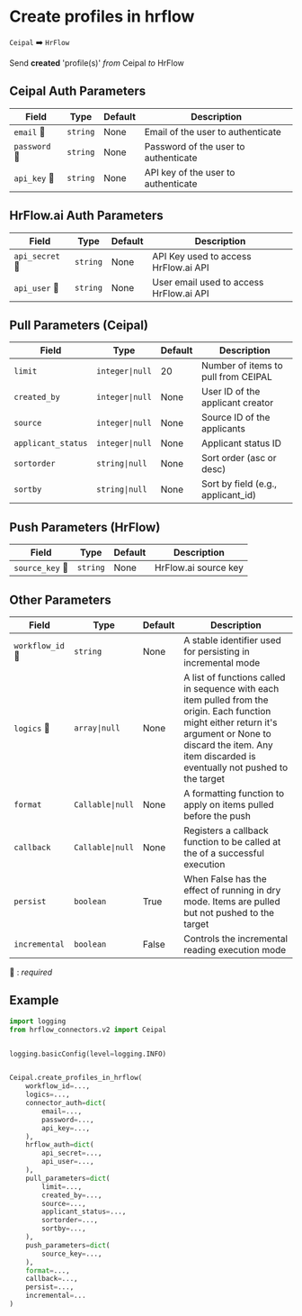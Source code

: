 # Create profiles in hrflow
`Ceipal` :arrow_right: `HrFlow`

Send **created** 'profile(s)' _from_ Ceipal _to_ HrFlow



## Ceipal Auth Parameters

| Field | Type | Default | Description |
| ----- | ---- | ------- | ----------- |
| `email` :red_circle: | `string` | None | Email of the user to authenticate |
| `password` :red_circle: | `string` | None | Password of the user to authenticate |
| `api_key` :red_circle: | `string` | None | API key of the user to authenticate |

## HrFlow.ai Auth Parameters

| Field | Type | Default | Description |
| ----- | ---- | ------- | ----------- |
| `api_secret` :red_circle: | `string` | None | API Key used to access HrFlow.ai API |
| `api_user` :red_circle: | `string` | None | User email used to access HrFlow.ai API |

## Pull Parameters (Ceipal)

| Field | Type | Default | Description |
| ----- | ---- | ------- | ----------- |
| `limit`  | `integer\|null` | 20 | Number of items to pull from CEIPAL |
| `created_by`  | `integer\|null` | None | User ID of the applicant creator |
| `source`  | `integer\|null` | None | Source ID of the applicants |
| `applicant_status`  | `integer\|null` | None | Applicant status ID |
| `sortorder`  | `string\|null` | None | Sort order (asc or desc) |
| `sortby`  | `string\|null` | None | Sort by field (e.g., applicant_id) |

## Push Parameters (HrFlow)

| Field | Type | Default | Description |
| ----- | ---- | ------- | ----------- |
| `source_key` :red_circle: | `string` | None | HrFlow.ai source key |

## Other Parameters

| Field | Type | Default | Description |
| ----- | ---- | ------- | ----------- |
| `workflow_id` :red_circle: | `string` | None | A stable identifier used for persisting in incremental mode |
| `logics` :red_circle: | `array\|null` | None | A list of functions called in sequence with each item pulled from the origin. Each function might either return it's argument or None to discard the item. Any item discarded is eventually not pushed to the target |
| `format`  | `Callable\|null` | None | A formatting function to apply on items pulled before the push |
| `callback`  | `Callable\|null` | None | Registers a callback function to be called at the of a successful execution |
| `persist`  | `boolean` | True | When False has the effect of running in dry mode. Items are pulled but not pushed to the target |
| `incremental`  | `boolean` | False | Controls the incremental reading execution mode |

:red_circle: : *required*

## Example

```python
import logging
from hrflow_connectors.v2 import Ceipal


logging.basicConfig(level=logging.INFO)


Ceipal.create_profiles_in_hrflow(
    workflow_id=...,
    logics=...,
    connector_auth=dict(
        email=...,
        password=...,
        api_key=...,
    ),
    hrflow_auth=dict(
        api_secret=...,
        api_user=...,
    ),
    pull_parameters=dict(
        limit=...,
        created_by=...,
        source=...,
        applicant_status=...,
        sortorder=...,
        sortby=...,
    ),
    push_parameters=dict(
        source_key=...,
    ),
    format=...,
    callback=...,
    persist=...,
    incremental=...
)
```